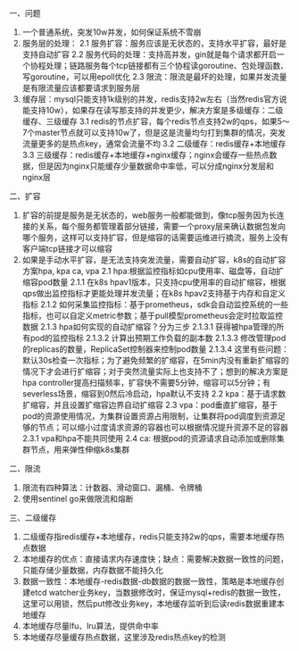 一、问题
1. 一个普通系统，突发10w并发，如何保证系统不雪崩
2. 服务层的处理：
2.1 服务扩容：服务应该是无状态的，支持水平扩容，最好是支持自动扩容
2.2 服务代码的处理：支持高并发，gin就是每个请求都开启一个协程处理；链路服务每个tcp链接都有三个协程读goroutine、包处理函数、写goroutine，可以用epoll优化
2.3 限流：限流是最坏的处理，如果并发流量是有限流量应该都要请求到服务层
3. 缓存层：mysql只能支持1k级别的并发，redis支持2w左右（当然redis官方说能支持10w），如果存在读写那支持的并发更少，解决方案是多级缓存：二级缓存、三级缓存
3.1 redis的节点扩容，每个redis节点支持2w的qps，如果5～7个master节点就可以支持10w了，但是这是流量均匀打到集群的情况，突发流量更多的是热点key，通常会流量不均
3.2 二级缓存：redis缓存+本地缓存
3.3 三级缓存：redis缓存+本地缓存+nginx缓存；nginx会缓存一些热点数据，但是因为nginx只能缓存少量数据命中率低，可以分成nginx分发层和nginx层

二、扩容
1. 扩容的前提是服务是无状态的，web服务一般都能做到，像tcp服务因为长连接的关系，每个服务都管理着部分链接，需要一个proxy层来确认数据包发向哪个服务，这样可以支持扩容，但是缩容的话需要运维进行摘流，服务上没有客户端tcp链接才可以缩容
2. 如果是手动水平扩容，是无法支持突发流量，需要自动扩容，k8s的自动扩容方案hpa, kpa ca, vpa
2.1 hpa:根据监控指标如cpu使用率、磁盘等，自动扩缩容pod数量
2.1.1 在k8s hpav1版本，只支持cpu使用率的自动扩缩容，根据qps做出监控指标才更能处理并发流量；在k8s hpav2支持基于内存和自定义指标
2.1.2 如何采集监控指标：基于prometheus，sdk会自动监控系统的一些指标，也可以自定义metric参数；基于pull模型prometheus会定时拉取监控数据
2.1.3 hpa如何实现的自动扩缩容？分为三步
2.1.3.1 获得被hpa管理的所有pod的监控指标
2.1.3.2 计算出预期工作负载的副本数
2.1.3.3 修改管理pod的replicas的数量，ReplicaSet控制器来控制pod数量
2.1.3.4 这里有些问题：默认30s检查一次指标；为了避免频繁的扩缩容，在5min内没有重新扩缩容的情况下才会进行扩缩容；对于突然流量实际上也支持不了；想到的解决方案是hpa controller提高扫描频率，扩容快不需要5分钟，缩容可以5分钟；有severless场景，缩容到0然后冷启动，hpa默认不支持
2.2 kpa：基于请求数扩缩容，并且设置扩缩容边界自动扩缩容
2.3 vpa：pod垂直扩缩容，基于pod的资源使用情况，为集群设置资源占用限制，让集群将pod调度到资源足够的节点；可以缩小过度请求资源的容器也可以根据情况提升资源不足的容器
2.3.1 vpa和hpa不能共同使用
2.4 ca: 根据pod的资源请求自动添加或删除集群节点，用来弹性伸缩k8s集群

二、限流
1. 限流有四种算法：计数器、滑动窗口、漏桶、令牌桶
2. 使用sentinel go来做限流和熔断

三、二级缓存
1. 二级缓存指redis缓存+本地缓存，redis只能支持2w的qps，需要本地缓存热点数据
2. 本地缓存的优点：直接请求内存速度快；缺点：需要解决数据一致性的问题，只能存储少量数据，内存数据不能持久化
3. 数据一致性：本地缓存-redis数据-db数据的数据一致性，策略是本地缓存创建etcd watcher业务key，当数据修改时，保证mysql+redis的数据一致性，这里可以用锁，然后put修改业务key，本地缓存监听到后读redis数据重建本地缓存
4. 本地缓存尽量lfu、lru算法，提供命中率
5. 本地缓存尽量缓存热点数据，这里涉及redis热点key的检测
